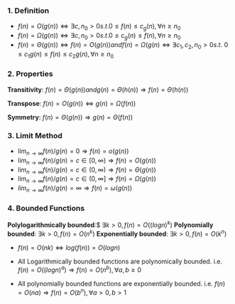 ### 1. Definition
- $f (n) = O(g(n)) ⇔ ∃c, n_0 > 0 s.t. 0 ≤ f (n) ≤ c_g(n), ∀n ≥ n_0$  
- $f (n) = Ω(g(n)) ⇔ ∃c, n_0 > 0 s.t. 0 ≤ c_g(n) ≤ f (n), ∀n ≥ n_0$  
- $f (n) = Θ(g(n)) ⇔ f (n) = O(g(n)) and f (n) = Ω(g(n) ⇔ ∃c_1, c_2, n_0 > 0 s.t.$
	$0 ≤ c_1g(n) ≤ f (n) ≤ c_2g(n), ∀n ≥ n_0$
### 2. Properties
**Transitivity**: $f (n) = Θ(g(n)) and g(n) = Θ(h(n)) ⇒ f (n) = Θ(h(n))$

**Transpose**: $f (n) = O(g(n)) ⇔ g(n) = Ω(f (n))$

**Symmetry**: $f (n) = Θ(g(n)) ⇒ g(n) = Θ(f (n))$
### 3. Limit Method
- $\lim_{n→∞}f (n) / g(n) = 0 ⇒ f (n) = o(g(n))$ 
- $\lim_{n→∞}  f (n) / g(n) = c ∈ [0, ∞) ⇒ f (n) = O(g(n))$
- $\lim_{n→∞}  f (n) /g(n) = c ∈ (0, ∞) ⇒ f (n) = Θ(g(n))$
- $\lim_{n→∞ } f (n) /g(n) = c ∈ (0, ∞] ⇒ f (n) = Ω(g(n))$
- $lim_{n→∞} f (n) /g(n) = ∞ ⇒ f (n) = ω(g(n))$
### 4. Bounded Functions
**Polylogarithmically bounded**:$ $∃k > 0, f (n) = O((log n)^k)$
**Polynomially bounded**: $∃k > 0, f (n) = O(n^k)$
**Exponentially bounded**: $∃k > 0, f (n) = O(k^n)$
  
- $f(n) = O(nk) ⇔ log(f (n)) = O(log n)$

- All Logarithmically bounded functions are polynomically bounded. i.e. $f (n) = O((log n)^a) ⇒ f (n) = O(n^b), ∀a, b ≥ 0$

- All polynomially bounded functions are exponentially bounded. i.e. $f (n) = O(na) ⇒ f (n) = O(b^n), ∀a > 0, b > 1$